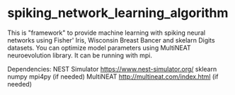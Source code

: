 # spiking_network_learning_algorithm
This is "framework" to provide machine learning with spiking neural networks using Fisher' Iris, Wisconsin Breast Bancer and skelarn Digits datasets.
You can optimize model parameters using MultiNEAT neuroevolution library.
It can be running with mpi.

Dependencies:
  NEST Simulator https://www.nest-simulator.org/
  sklearn
  numpy
  mpi4py (if needed)
  MultiNEAT http://multineat.com/index.html (if needed)
